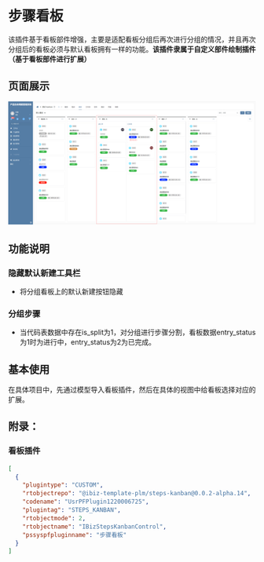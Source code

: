 # 步骤看板

该插件基于看板部件增强，主要是适配看板分组后再次进行分组的情况，并且再次分组后的看板必须与默认看板拥有一样的功能。**该插件隶属于自定义部件绘制插件（基于看板部件进行扩展）**


## 页面展示

![image](./public/assets/images/scene.png)


## 功能说明

### 隐藏默认新建工具栏

- 将分组看板上的默认新建按钮隐藏

### 分组步骤

- 当代码表数据中存在is_split为1，对分组进行步骤分割，看板数据entry_status为1时为进行中，entry_status为2为已完成。


## 基本使用

在具体项目中，先通过模型导入看板插件，然后在具体的视图中给看板选择对应的扩展。


## 附录：

### 看板插件

```json
[
  {
    "plugintype": "CUSTOM",
    "rtobjectrepo": "@ibiz-template-plm/steps-kanban@0.0.2-alpha.14",
    "codename": "UsrPFPlugin1220006725",
    "plugintag": "STEPS_KANBAN",
    "rtobjectmode": 2,
    "rtobjectname": "IBizStepsKanbanControl",
    "pssyspfpluginname": "步骤看板"
  }
]
```
